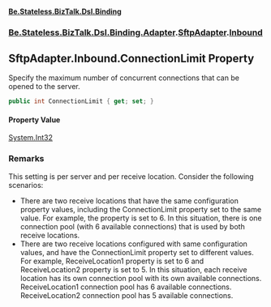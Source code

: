#### [Be.Stateless.BizTalk.Dsl.Binding](README.md 'README')
### [Be.Stateless.BizTalk.Dsl.Binding.Adapter](Be.Stateless.BizTalk.Dsl.Binding.Adapter.md 'Be.Stateless.BizTalk.Dsl.Binding.Adapter').[SftpAdapter](SftpAdapter.md 'Be.Stateless.BizTalk.Dsl.Binding.Adapter.SftpAdapter').[Inbound](SftpAdapter.Inbound.md 'Be.Stateless.BizTalk.Dsl.Binding.Adapter.SftpAdapter.Inbound')

## SftpAdapter.Inbound.ConnectionLimit Property

Specify the maximum number of concurrent connections that can be opened to the server.

```csharp
public int ConnectionLimit { get; set; }
```

#### Property Value
[System.Int32](https://docs.microsoft.com/en-us/dotnet/api/System.Int32 'System.Int32')

### Remarks
This setting is per server and per receive location. Consider the following scenarios:
- There are two receive locations that have the same configuration property values, including the ConnectionLimit
  property set to the same value. For example, the property is set to 6. In this situation, there is one connection
  pool (with 6 available connections) that is used by both receive locations.
- There are two receive locations configured with same configuration values, and have the ConnectionLimit property
  set to different values. For example, ReceiveLocation1 property is set to 6 and ReceiveLocation2 property is set
  to 5. In this situation, each receive location has its own connection pool with its own available connections.
  ReceiveLocation1 connection pool has 6 available connections. ReceiveLocation2 connection pool has 5 available
  connections.
